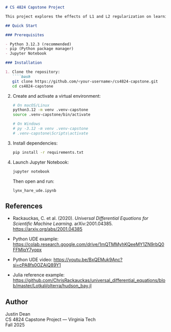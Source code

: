 ```markdown
# CS 4824 Capstone Project

This project explores the effects of L1 and L2 regularization on learning the dynamics of ecological systems using Universal Differential Equations (UDEs).

## Quick Start

### Prerequisites

- Python 3.12.3 (recommended)
- pip (Python package manager)
- Jupyter Notebook

### Installation

1. Clone the repository:
   ````bash
   git clone https://github.com/<your-username>/cs4824-capstone.git
   cd cs4824-capstone
   ````

2. Create and activate a virtual environment:
   ````bash
   # On macOS/Linux
   python3.12 -m venv .venv-capstone
   source .venv-capstone/bin/activate

   # On Windows
   # py -3.12 -m venv .venv-capstone
   # .venv-capstone\Scripts\activate
   ````

3. Install dependencies:
   ````bash
   pip install -r requirements.txt
   ````

4. Launch Jupyter Notebook:
   ````bash
   jupyter notebook
   ````
   Then open and run:
   ```
   lynx_hare_ude.ipynb
   ```


## References

- Rackauckas, C. et al. (2020). *Universal Differential Equations for Scientific Machine Learning.* arXiv:2001.04385.  
  https://arxiv.org/abs/2001.04385

- Python UDE example: https://colab.research.google.com/drive/1mQTMMyhKQeeMY1ZN9rbQ0FFMlqY7yopx
- Python UDE video: https://youtu.be/BxQEMuk9Anc?si=cPA8fs0OZAiQ89Y1

- Julia reference example: https://github.com/ChrisRackauckas/universal_differential_equations/blob/master/LotkaVolterra/hudson_bay.jl

## Author

Justin Dean  
CS 4824 Capstone Project — Virginia Tech  
Fall 2025
```


